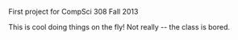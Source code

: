 First project for CompSci 308 Fall 2013

This is cool doing things on the fly! Not really -- the class is bored.
